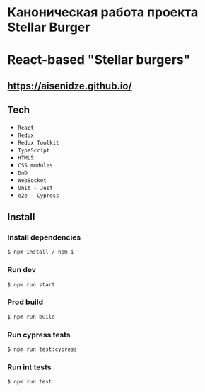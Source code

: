 # Каноническая работа проекта Stellar Burger 

# React-based "Stellar burgers"

## https://aisenidze.github.io/

## Tech
* `React`
* `Redux`
* `Redux Toolkit`
* `TypeScript`
* `HTML5`
* `CSS modules`
* `DnD`
* `WebSocket`
* `Unit - Jest`
* `e2e - Cypress`

## Install

### Install dependencies
```
$ npm install / npm i
```

### Run dev
```
$ npm run start
```

### Prod build
```
$ npm run build
```

### Run cypress tests
```
$ npm run test:cypress
```

### Run int tests
```
$ npm run test
```